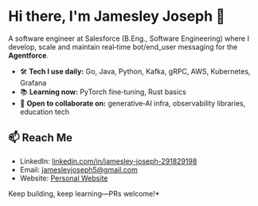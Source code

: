 # Hi there, I'm **Jamesley Joseph** 👋

 A software engineer at Salesforce (B.Eng., Software Engineering) where I develop, scale and maintain real‑time bot/end_user messaging for the **Agentforce**.

* 🛠 **Tech I use daily:** Go, Java, Python, Kafka, gRPC, AWS, Kubernetes, Grafana
* 📚 **Learning now:** PyTorch fine‑tuning, Rust basics
* 🤝 **Open to collaborate on:** generative‑AI infra, observability libraries, education tech

## 📫 Reach Me

* LinkedIn: [linkedin.com/in/jamesley-joseph-291829198](https://www.linkedin.com/in/jamesley-joseph-291829198)
* Email: [jamesleyjoseph5@gmail.com](mailto:jamesleyjoseph5@gmail.com)
* Website: [Personal Website](https://jamesley.up.railway.app/)

Keep building, keep learning—PRs welcome!\*
